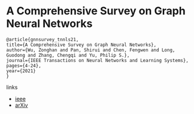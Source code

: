 # A Comprehensive Survey on Graph Neural Networks


```
@article{gnnsurvey_tnnls21,
title={A Comprehensive Survey on Graph Neural Networks},
author={Wu, Zonghan and Pan, Shirui and Chen, Fengwen and Long, Guodong and Zhang, Chengqi and Yu, Philip S.},
journal={IEEE Transactions on Neural Networks and Learning Systems},
pages={4-24},
year={2021}
}
```

links
- [ieee](https://ieeexplore.ieee.org/document/9046288)
- [arXiv](https://arxiv.org/abs/1901.00596)
